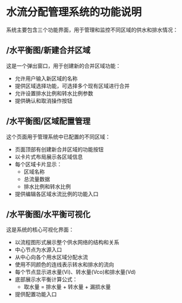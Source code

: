 # 水流分配管理系统的功能说明

系统主要包含三个功能界面，用于管理和监控不同区域的供水和排水情况：

## /水平衡图/新建合并区域

这是一个弹出窗口，用于创建新的合并区域功能：
- 允许用户输入新区域的名称
- 提供区域选择功能，可选择多个现有区域进行合并
- 允许设置排水比例和转水比例参数
- 提供确认和取消操作按钮

## /水平衡图/区域配置管理

这个页面用于管理系统中已配置的不同区域：
- 页面顶部有创建新合并区域的功能按钮
- 以卡片式布局展示各区域信息
- 每个区域卡片显示：
  - 区域名称
  - 总流量数据
  - 排水比例和转水比例
- 提供编辑各区域水流比例的功能入口

## /水平衡图/水平衡可视化

这是系统的核心可视化界面：
- 以流程图形式展示整个供水网络的结构和关系
- 中心节点为水源入口
- 从中心向各个用水区域分配水流
- 使用不同颜色的连线表示转水和排水的流向
- 每个节点显示进水量(Vi)、转水量(Vco)和排水量(Vd)
- 底部展示水平衡计算公式：
  - 取水量 = 排水量 + 转水量 + 漏损水量
- 提供配置功能入口
